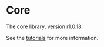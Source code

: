 # Core

The core library, version r1.0.18.

See the [tutorials](tutorials/index.md) for more information.

